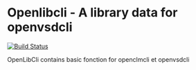 Openlibcli - A library data for openvsdcli 
=================================

[![Build Status](https://travis-ci.org/maxiterr/openlibcli.svg?branch=master)](https://travis-ci.org/maxiterr/openlibcli)

OpenLibCli contains basic fonction for openclmcli et openvsdcli
